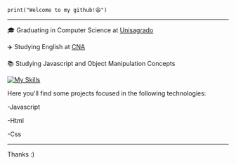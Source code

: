 
<code>print("Welcome to my github!😆")</code>
<hr>

<p>🎓 Graduating in Computer Science at <a href="https://unisagrado.edu.br">Unisagrado</a></p>
<p>✈️ Studying English at <a href="https://www.cna.com.br">CNA</a></p>
<p>📚 Studying Javascript and Object Manipulation Concepts</p>


[![My Skills](https://skillicons.dev/icons?i=html,css,javascript)](https://skillicons.dev)

Here you'll find some projects focused in the following technologies:
<p>-Javascript</p>
<p>-Html</p>
<p>-Css</p>

<hr>

Thanks :)
